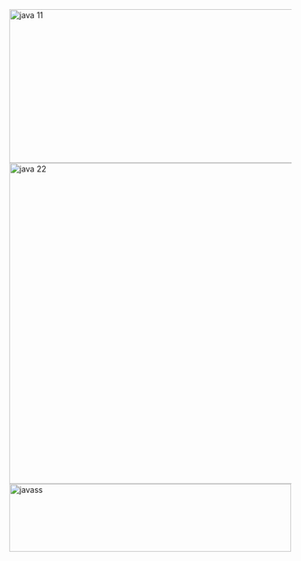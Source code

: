 <img width="915" height="274" alt="java 11" src="https://github.com/user-attachments/assets/a7ce82e2-30f3-43af-a07d-73ccf707f705" />
<img width="926" height="572" alt="java 22" src="https://github.com/user-attachments/assets/fa79be6b-bdcb-4e50-a2b3-4d79c3bf5762" />
<img width="503" height="121" alt="javass" src="https://github.com/user-attachments/assets/bfb5085f-5b01-4291-a371-2e36dcda13d6" />
